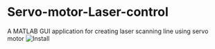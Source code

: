# Servo-motor-Laser-control
A MATLAB GUI application for creating laser scanning line using servo motor
![Install](https://user-images.githubusercontent.com/84999739/120638822-4f923180-c479-11eb-88a7-6b58dab91909.JPG)
